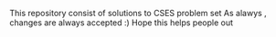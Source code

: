 This  repository consist of solutions to CSES problem set 
As alawys , changes are always accepted  :) 
Hope this helps people out
